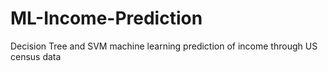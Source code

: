 # ML-Income-Prediction
Decision Tree and SVM machine learning prediction of income through US census data
